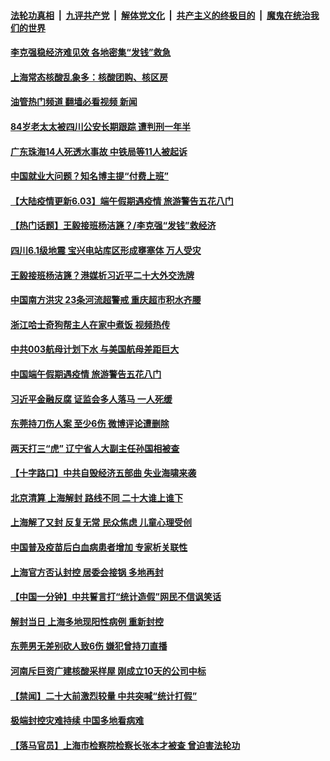 ####  [法轮功真相](../../../../basic/blob/master/README.md?t=06032301) &nbsp;|&nbsp; [九评共产党](../../../../9ping.md/blob/master/README.md?t=06032301) &nbsp;|&nbsp; [解体党文化](../../../../jtdwh.md/blob/master/README.md?t=06032301)  &nbsp;|&nbsp; [共产主义的终极目的](../../../../gczydzjmd.md/blob/master/README.md?t=06032301) &nbsp;|&nbsp; [魔鬼在统治我们的世界](../../../../mgztzwmdsj.md/blob/master/README.md?t=06032301) 

#### [李克强稳经济难见效 各地密集“发钱”救急](../pages/prog204/a103445769.md?t=06032301) 

#### [上海常态核酸乱象多：核酸团购、核区房](../pages/prog204/a103445790.md?t=06032301) 

#### [油管热门频道 翻墙必看视频 新闻](http://45.76.130.85:81/youtube.html?06032301)

#### [84岁老太太被四川公安长期跟踪 遭判刑一年半](../pages/prog204/a103445762.md?t=06032301) 

#### [广东珠海14人死透水事故 中铁局等11人被起诉](../pages/prog204/a103445785.md?t=06032301) 

#### [中国就业大问题？知名博主提“付费上班”](../pages/prog204/a103445788.md?t=06032301) 

#### [【大陆疫情更新6.03】端午假期遇疫情 旅游警告五花八门](../pages/prog204/a103435848.md?t=06032301) 

#### [【热门话题】王毅接班杨洁篪？/李克强“发钱”救经济](../pages/prog204/a103445733.md?t=06032301) 

#### [四川6.1级地震 宝兴电站库区形成壅塞体 万人受灾](../pages/prog204/a103445717.md?t=06032301) 

#### [王毅接班杨洁篪？港媒析习近平二十大外交洗牌](../pages/prog204/a103445766.md?t=06032301) 

#### [中国南方洪灾 23条河流超警戒 重庆超市积水齐腰](../pages/prog204/a103445566.md?t=06032301) 

#### [浙江哈士奇狗帮主人在家中煮饭 视频热传](../pages/prog204/a103445699.md?t=06032301) 

#### [中共003航母计划下水 与美国航母差距巨大](../pages/prog204/a103445665.md?t=06032301) 

#### [中国端午假期遇疫情 旅游警告五花八门](../pages/prog204/a103445655.md?t=06032301) 

#### [习近平金融反腐 证监会多人落马 一人死缓](../pages/prog204/a103445585.md?t=06032301) 

#### [东莞持刀伤人案 至少6伤 微博评论遭删除](../pages/prog204/a103445500.md?t=06032301) 

#### [两天打三“虎” 辽宁省人大副主任孙国相被查](../pages/prog204/a103445538.md?t=06032301) 

#### [【十字路口】中共自毁经济五部曲 失业海啸来袭](../pages/prog204/a103445567.md?t=06032301) 

#### [北京清算 上海解封 路线不同 二十大谁上谁下](../pages/prog204/a103445504.md?t=06032301) 

#### [上海解了又封 反复无常 民众焦虑 儿童心理受创](../pages/prog204/a103445506.md?t=06032301) 

#### [中国普及疫苗后白血病患者增加 专家析关联性](../pages/prog204/a103445392.md?t=06032301) 

#### [上海官方否认封控 居委会接锅 多地再封](../pages/prog204/a103445514.md?t=06032301) 

#### [【中国一分钟】中共誓言打“统计造假”网民不信讽笑话](../pages/prog204/a103445502.md?t=06032301) 

#### [解封当日 上海多地现阳性病例 重新封控](../pages/prog204/a103445384.md?t=06032301) 

#### [东莞男无差别砍人致6伤 嫌犯曾持刀直播](../pages/prog204/a103445401.md?t=06032301) 

#### [河南斥巨资广建核酸采样屋 刚成立10天的公司中标](../pages/prog204/a103445284.md?t=06032301) 

#### [【禁闻】二十大前激烈较量 中共突喊“统计打假”](../pages/prog204/a103445100.md?t=06032301) 

#### [极端封控灾难持续 中国多地看病难](../pages/prog204/a103445273.md?t=06032301) 


#### [【落马官员】上海市检察院检察长张本才被查 曾迫害法轮功](../pages/prog204/a103445209.md?t=06032301) 

<img src='http://gfw-breaker.win/goodnews/indexes/prog204.md' width='0px' height='0px'/>
